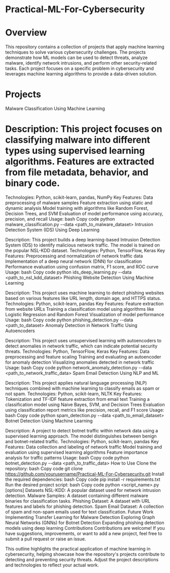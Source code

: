 # Practical-ML-For-Cybersecurity

# Overview
This repository contains a collection of projects that apply machine learning techniques to solve various cybersecurity challenges. The projects demonstrate how ML models can be used to detect threats, analyze malware, identify network intrusions, and perform other security-related tasks. Each project focuses on a specific problem in cybersecurity and leverages machine learning algorithms to provide a data-driven solution.

# Projects
Malware Classification Using Machine Learning

# Description: This project focuses on classifying malware into different types using supervised learning algorithms. Features are extracted from file metadata, behavior, and binary code.
Technologies: Python, scikit-learn, pandas, NumPy
Key Features:
Data preprocessing of malware samples
Feature extraction using static and dynamic analysis
Model training with algorithms like Random Forest, Decision Trees, and SVM
Evaluation of model performance using accuracy, precision, and recall
Usage:
bash
Copy code
python malware_classification.py --data <path_to_malware_dataset>
Intrusion Detection System (IDS) Using Deep Learning

Description: This project builds a deep learning-based Intrusion Detection System (IDS) to identify malicious network traffic. The model is trained on the popular NSL-KDD dataset.
Technologies: Python, TensorFlow, Keras
Key Features:
Preprocessing and normalization of network traffic data
Implementation of a deep neural network (DNN) for classification
Performance evaluation using confusion matrix, F1 score, and ROC curve
Usage:
bash
Copy code
python ids_deep_learning.py --data <path_to_nsl_kdd_dataset>
Phishing Website Detection Using Machine Learning

Description: This project uses machine learning to detect phishing websites based on various features like URL length, domain age, and HTTPS status.
Technologies: Python, scikit-learn, pandas
Key Features:
Feature extraction from website URLs
Training a classification model using algorithms like Logistic Regression and Random Forest
Visualization of model performance
Usage:
bash
Copy code
python phishing_detection.py --data <path_to_dataset>
Anomaly Detection in Network Traffic Using Autoencoders

Description: This project uses unsupervised learning with autoencoders to detect anomalies in network traffic, which can indicate potential security threats.
Technologies: Python, TensorFlow, Keras
Key Features:
Data preprocessing and feature scaling
Training and evaluating an autoencoder for anomaly detection
Visualizing anomalies detected in network traffic
Usage:
bash
Copy code
python network_anomaly_detection.py --data <path_to_network_traffic_data>
Spam Email Detection Using NLP and ML

Description: This project applies natural language processing (NLP) techniques combined with machine learning to classify emails as spam or not spam.
Technologies: Python, scikit-learn, NLTK
Key Features:
Tokenization and TF-IDF feature extraction from email text
Training a classification model using Naive Bayes, SVM, and Decision Trees
Evaluation using classification report metrics like precision, recall, and F1 score
Usage:
bash
Copy code
python spam_detection.py --data <path_to_email_dataset>
Botnet Detection Using Machine Learning

Description: A project to detect botnet traffic within network data using a supervised learning approach. The model distinguishes between benign and botnet-related traffic.
Technologies: Python, scikit-learn, pandas
Key Features:
Data collection and labeling of network traffic
Model training and evaluation using supervised learning algorithms
Feature importance analysis for traffic patterns
Usage:
bash
Copy code
python botnet_detection.py --data <path_to_traffic_data>
How to Use
Clone the repository:
bash
Copy code
git clone https://github.com/yourusername/Practical-ML-For-Cybersecurity.git
Install the required dependencies:
bash
Copy code
pip install -r requirements.txt
Run the desired project script:
bash
Copy code
python <script_name>.py [options]
Datasets
NSL-KDD: A popular dataset used for network intrusion detection.
Malware Samples: A dataset containing different malware binaries for classification tasks.
Phishing Dataset: A dataset with URL features and labels for phishing detection.
Spam Email Dataset: A collection of spam and non-spam emails used for text classification.
Future Work
Implementing Transfer Learning for Malware Detection
Exploring Graph Neural Networks (GNNs) for Botnet Detection
Expanding phishing detection models using deep learning
Contributions
Contributions are welcome! If you have suggestions, improvements, or want to add a new project, feel free to submit a pull request or raise an issue.

This outline highlights the practical application of machine learning in cybersecurity, helping showcase how the repository's projects contribute to detecting and preventing security threats. Adjust the project descriptions and technologies to reflect your actual work.
